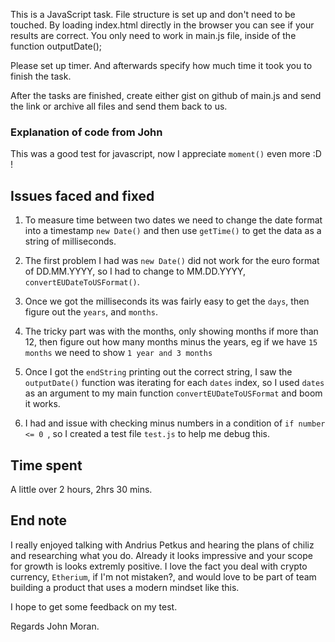 This is a JavaScript task.
File structure is set up and don't need to be touched. By loading index.html directly in the browser you can see if your results are correct.
You only need to work in main.js file, inside of the function outputDate();

Please set up timer. And afterwards specify how much time it took you to finish the task.

After the tasks are finished, create either gist on github of main.js and send the link or archive all files and send them back to us.

### Explanation of code from John

This was a good test for javascript, now I appreciate `moment()` even more :D !

## Issues faced and fixed

1. To measure time between two dates we need to change the date format into a timestamp `new Date()` and then use `getTime()` to get the data as a string of milliseconds.

2. The first problem I had was `new Date()` did not work for the euro format of DD.MM.YYYY, so I had to change to MM.DD.YYYY, `convertEUDateToUSFormat()`.

3. Once we got the milliseconds its was fairly easy to get the `days`, then figure out the `years`, and `months`.

4. The tricky part was with the months, only showing months if more than 12, then figure out how many months minus the years, eg if we have `15 months` we need to show `1 year and 3 months`

5. Once I got the `endString` printing out the correct string, I saw the `outputDate()` function was iterating for each `dates` index, so I used `dates` as an argument to my main function `convertEUDateToUSFormat` and boom it works.

6. I had and issue with checking minus numbers in a condition of `if number <= 0 `, so I created a test file `test.js` to help me debug this.

## Time spent

A little over 2 hours, 2hrs 30 mins.

## End note

I really enjoyed talking with Andrius Petkus and hearing the plans of chiliz and researching what you do. Already it looks impressive and your scope for growth is looks extremly positive. I love the fact you deal with crypto currency, `Etherium`, if I'm not mistaken?, and would love to be part of team building a product that uses a modern mindset like this.

I hope to get some feedback on my test.

Regards John Moran.
